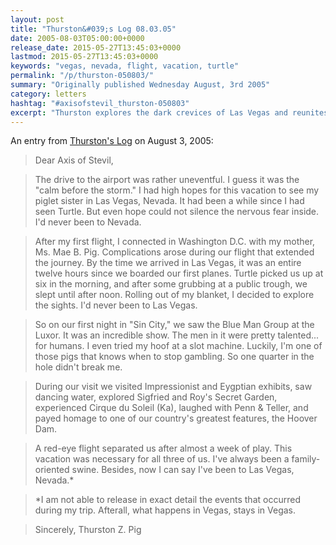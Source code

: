 ```yaml
---
layout: post
title: "Thurston&#039;s Log 08.03.05"
date: 2005-08-03T05:00:00+0000
release_date: 2015-05-27T13:45:03+0000
lastmod: 2015-05-27T13:45:03+0000
keywords: "vegas, nevada, flight, vacation, turtle"
permalink: "/p/thurston-050803/"
summary: "Originally published Wednesday August, 3rd 2005"
category: letters
hashtag: "#axisofstevil_thurston-050803"
excerpt: "Thurston explores the dark crevices of Las Vegas and reunites with old acquaintances."
---
```


An entry from [Thurston's Log](/p/thurston) on August 3, 2005:

> Dear Axis of Stevil,

> The drive to the airport was rather uneventful. I guess it was the "calm before the storm." I had high hopes for this vacation to see my piglet sister in Las Vegas, Nevada. It had been a while since I had seen Turtle. But even hope could not silence the nervous fear inside. I'd never been to Nevada.

> After my first flight, I connected in Washington D.C. with my mother, Ms. Mae B. Pig. Complications arose during our flight that extended the journey. By the time we arrived in Las Vegas, it was an entire twelve hours since we boarded our first planes. Turtle picked us up at six in the morning, and after some grubbing at a public trough, we slept until after noon. Rolling out of my blanket, I decided to explore the sights. I'd never been to Las Vegas.

> So on our first night in "Sin City," we saw the Blue Man Group at the Luxor. It was an incredible show. The men in it were pretty talented... for humans. I even tried my hoof at a slot machine. Luckily, I'm one of those pigs that knows when to stop gambling. So one quarter in the hole didn't break me.

> During our visit we visited Impressionist and Eygptian exhibits, saw dancing water, explored Sigfried and Roy's Secret Garden, experienced Cirque du Soleil (Ka), laughed with Penn & Teller, and payed homage to one of our country's greatest features, the Hoover Dam.

> A red-eye flight separated us after almost a week of play. This vacation was necessary for all three of us. I've always been a family-oriented swine. Besides, now I can say I've been to Las Vegas, Nevada.*

> *I am not able to release in exact detail the events that occurred during my trip. Afterall, what happens in Vegas, stays in Vegas.

> Sincerely,
> Thurston Z. Pig
